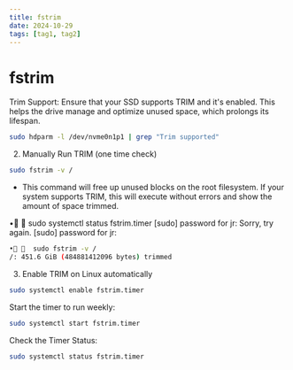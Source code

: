 ```yaml
---
title: fstrim
date: 2024-10-29
tags: [tag1, tag2]
---
```


# fstrim

Trim Support: Ensure that your SSD supports TRIM and it's enabled. This helps
the drive manage and optimize unused space, which prolongs its lifespan.

```bash
sudo hdparm -l /dev/nvme0n1p1 | grep "Trim supported"
```

2. Manually Run TRIM (one time check)

```bash
sudo fstrim -v /
```

- This command will free up unused blocks on the root filesystem. If your system
  supports TRIM, this will execute without errors and show the amount of space
  trimmed.

•  sudo systemctl status fstrim.timer
[sudo] password for jr:
Sorry, try again.
[sudo] password for jr:

```bash
•   sudo fstrim -v /
/: 451.6 GiB (484881412096 bytes) trimmed
```

3. Enable TRIM on Linux automatically

```bash
sudo systemctl enable fstrim.timer
```

Start the timer to run weekly:

```bash
sudo systemctl start fstrim.timer
```

Check the Timer Status:

```bash
sudo systemctl status fstrim.timer
```
